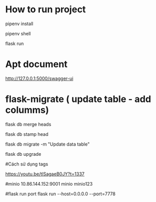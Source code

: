 # How to run project

pipenv install

pipenv shell 

flask run

# Apt document

http://127.0.0.1:5000/swagger-ui

# flask-migrate ( update table - add columms)

flask db merge heads

flask db stamp head

flask db migrate -m "Update data table"

flask db upgrade

#Cách sử dụng tags

https://youtu.be/tlSagaeB0JY?t=1337


#minio
10.86.144.152:9001
minio
minio123

#flask run port 
flask run --host=0.0.0.0 --port=7778
